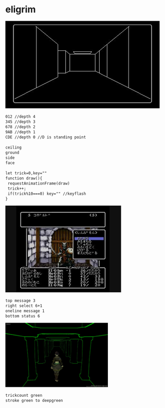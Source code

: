 # eligrim
![x](img1.jpg)
```
012 //depth 4
345 //depth 3
678 //depth 2
9AB //depth 1
CDE //depth 0 //D is standing point

ceiling
ground
side
face

let trick=0,key=""
function draw(){
 requestAnimationFrame(draw)
 trick++;
 if(trick%10===0) key="" //keyflash
}
```
![y](img2.jpg)
```
top message 3
right select 6+1
oneline message 1
bottom status 6
```
<img src="img3.jpg" height="200px">     



```
trickcount green
stroke green to deepgreen
```

